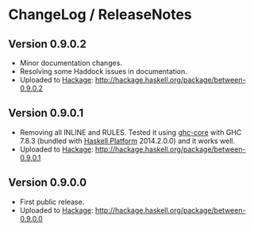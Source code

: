 # ChangeLog / ReleaseNotes

## Version 0.9.0.2

* Minor documentation changes.
* Resolving some Haddock issues in documentation.
* Uploaded to [Hackage][]:
  <http://hackage.haskell.org/package/between-0.9.0.2>


## Version 0.9.0.1

* Removing all INLINE and RULES. Tested it using [ghc-core][] with GHC 7.8.3
  (bundled with [Haskell Platform][] 2014.2.0.0) and it works well.
* Uploaded to [Hackage][]:
  <http://hackage.haskell.org/package/between-0.9.0.1>


## Version 0.9.0.0

* First public release.
* Uploaded to [Hackage][]:
  <http://hackage.haskell.org/package/between-0.9.0.0>


[Hackage]:
  http://hackage.haskell.org/
  "HackageDB (or just Hackage) is a collection of releases of Haskell packages."
[Haskell Platform]:
  http://www.haskell.org/platform/
  "The Haskell Platform"
[ghc-core]:
  http://hackage.haskell.org/package/ghc-core
  "Display GHC's core and assembly output in a pager"
